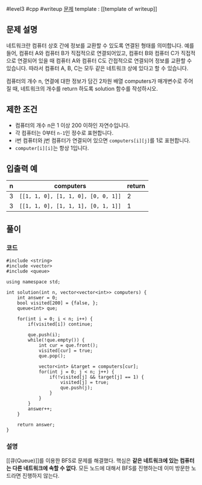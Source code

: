 
#level3 #cpp #writeup
[문제](https://school.programmers.co.kr/learn/courses/30/lessons/43162)
template : [[template of writeup]]

## 문제 설명

네트워크란 컴퓨터 상호 간에 정보를 교환할 수 있도록 연결된 형태를 의미합니다. 예를 들어, 컴퓨터 A와 컴퓨터 B가 직접적으로 연결되어있고, 컴퓨터 B와 컴퓨터 C가 직접적으로 연결되어 있을 때 컴퓨터 A와 컴퓨터 C도 간접적으로 연결되어 정보를 교환할 수 있습니다. 따라서 컴퓨터 A, B, C는 모두 같은 네트워크 상에 있다고 할 수 있습니다.

컴퓨터의 개수 n, 연결에 대한 정보가 담긴 2차원 배열 computers가 매개변수로 주어질 때, 네트워크의 개수를 return 하도록 solution 함수를 작성하시오.

## 제한 조건

- 컴퓨터의 개수 n은 1 이상 200 이하인 자연수입니다.
- 각 컴퓨터는 0부터 `n-1`인 정수로 표현합니다.
- i번 컴퓨터와 j번 컴퓨터가 연결되어 있으면 `computers[i][j]`를 1로 표현합니다.
- `computer[i][i]`는 항상 1입니다.

## 입출력 예

| n   | computers                           | return |
| --- | ----------------------------------- | ------ |
| 3   | `[[1, 1, 0], [1, 1, 0], [0, 0, 1]]` | 2      |
| 3   | `[[1, 1, 0], [1, 1, 1], [0, 1, 1]]` | 1      |

## 풀이

### 코드

```
#include <string>
#include <vector>
#include <queue>

using namespace std;

int solution(int n, vector<vector<int>> computers) {
    int answer = 0;
    bool visited[200] = {false, };
    queue<int> que;
    
    for(int i = 0; i < n; i++) {
        if(visited[i]) continue;
        
        que.push(i);
        while(!que.empty()) {
            int cur = que.front();
            visited[cur] = true;
            que.pop();
            
            vector<int> &target = computers[cur];
            for(int j = 0; j < n; j++) {
                if(!visited[j] && target[j] == 1) {
                    visited[j] = true;
                    que.push(j);
                }
            }
        }
        answer++;
    }
    
    return answer;
}
```

### 설명

[[큐(Queue)]]를 이용한 BFS로 문제를 해결했다. 핵심은 **같은 네트워크에 있는 컴퓨터는 다른 네트워크에 속할 수 없다**. 모든 노드에 대해서 BFS를 진행하는데 이미 방문한 노드라면 진행하지 않는다.
